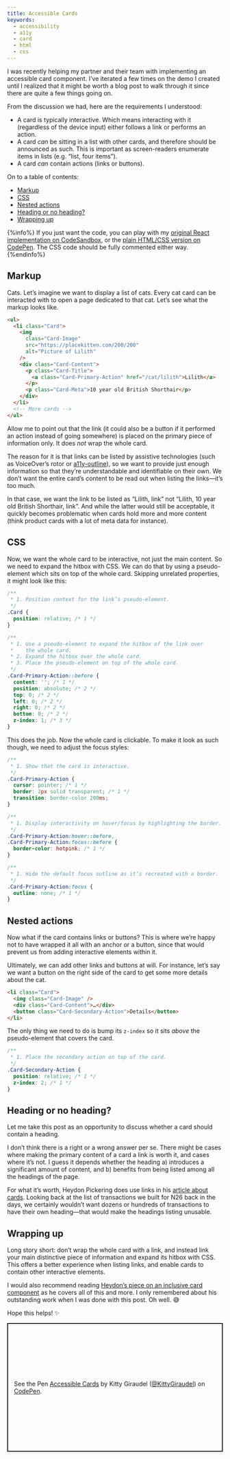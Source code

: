 ```yaml
---
title: Accessible Cards
keywords:
  - accessibility
  - a11y
  - card
  - html
  - css
---
```


I was recently helping my partner and their team with implementing an accessible card component. I’ve iterated a few times on the demo I created until I realized that it might be worth a blog post to walk through it since there are quite a few things going on.

From the discussion we had, here are the requirements I understood:

- A card is typically interactive. Which means interacting with it (regardless of the device input) either follows a link or performs an action.
- A card _can_ be sitting in a list with other cards, and therefore should be announced as such. This is important as screen-readers enumerate items in lists (e.g. “list, four items”).
- A card _can_ contain actions (links or buttons).

On to a table of contents:

- [Markup](#markup)
- [CSS](#css)
- [Nested actions](#nested-actions)
- [Heading or no heading?](#heading-or-no-heading)
- [Wrapping up](#wrapping-up)

{%info%} If you just want the code, you can play with my [original React implementation on CodeSandbox](https://codesandbox.io/s/accessible-cards-7vu5ny?file=/src/App.js), or the [plain HTML/CSS version on CodePen](https://codepen.io/KittyGiraudel/pen/bGaoXxR). The CSS code should be fully commented either way. {%endinfo%}

## Markup

Cats. Let’s imagine we want to display a list of cats. Every cat card can be interacted with to open a page dedicated to that cat. Let’s see what the markup looks like.

```html
<ul>
  <li class="Card">
    <img
      class="Card-Image"
      src="https://placekitten.com/200/200"
      alt="Picture of Lilith"
    />
    <div class="Card-Content">
      <p class="Card-Title">
        <a class="Card-Primary-Action" href="/cat/lilith">Lilith</a>
      </p>
      <p class="Card-Meta">10 year old British Shorthair</p>
    </div>
  </li>
  <!-- More cards -->
</ul>
```

Allow me to point out that the link (it could also be a button if it performed an action instead of going somewhere) is placed on the primary piece of information only. It does _not_ wrap the whole card.

The reason for it is that links can be listed by assistive technologies (such as VoiceOver’s rotor or [a11y-outline](https://github.com/xi/a11y-outline)), so we want to provide just enough information so that they’re understandable and identifiable on their own. We don’t want the entire card’s content to be read out when listing the links—it’s too much.

In that case, we want the link to be listed as “Lilith, link” not “Lilith, 10 year old British Shorthair, link”. And while the latter would still be acceptable, it quickly becomes problematic when cards hold more and more content (think product cards with a lot of meta data for instance).

## CSS

Now, we want the whole card to be interactive, not just the main content. So we need to expand the hitbox with CSS. We can do that by using a pseudo-element which sits on top of the whole card. Skipping unrelated properties, it might look like this:

```css
/**
 * 1. Position context for the link’s pseudo-element.
 */
.Card {
  position: relative; /* 1 */
}

/**
 * 1. Use a pseudo-element to expand the hitbox of the link over
 *    the whole card.
 * 2. Expand the hitbox over the whole card.
 * 3. Place the pseudo-element on top of the whole card.
 */
.Card-Primary-Action::before {
  content: ''; /* 1 */
  position: absolute; /* 2 */
  top: 0; /* 2 */
  left: 0; /* 2 */
  right: 0; /* 2 */
  bottom: 0; /* 2 */
  z-index: 1; /* 3 */
}
```

This does the job. Now the whole card is clickable. To make it look as such though, we need to adjust the focus styles:

```css
/**
 * 1. Show that the card is interactive.
 */
.Card-Primary-Action {
  cursor: pointer; /* 1 */
  border: 2px solid transparent; /* 1 */
  transition: border-color 200ms;
}

/**
 * 1. Display interactivity on hover/focus by highlighting the border.
 */
.Card-Primary-Action:hover::before,
.Card-Primary-Action:focus::before {
  border-color: hotpink; /* 1 */
}

/**
 * 1. Hide the default focus outline as it’s recreated with a border.
 */
.Card-Primary-Action:focus {
  outline: none; /* 1 */
}
```

## Nested actions

Now what if the card contains links or buttons? This is where we’re happy not to have wrapped it all with an anchor or a button, since that would prevent us from adding interactive elements within it.

Ultimately, we can add other links and buttons at will. For instance, let’s say we want a button on the right side of the card to get some more details about the cat.

```html
<li class="Card">
  <img class="Card-Image" />
  <div class="Card-Content">…</div>
  <button class="Card-Secondary-Action">Details</button>
</li>
```

The only thing we need to do is bump its `z-index` so it sits _above_ the pseudo-element that covers the card.

```css
/**
 * 1. Place the secondary action on top of the card.
 */
.Card-Secondary-Action {
  position: relative; /* 1 */
  z-index: 2; /* 1 */
}
```

## Heading or no heading?

Let me take this post as an opportunity to discuss whether a card should contain a heading.

I don’t think there is a right or a wrong answer per se. There might be cases where making the primary content of a card a link is worth it, and cases where it’s not. I guess it depends whether the heading a) introduces a significant amount of content, and b) benefits from being listed among all the headings of the page.

For what it’s worth, Heydon Pickering does use links in his [article about cards](https://inclusive-components.design/cards/). Looking back at the list of transactions we built for N26 back in the days, we certainly wouldn’t want dozens or hundreds of transactions to have their own heading—that would make the headings listing unusable.

## Wrapping up

Long story short: don’t wrap the whole card with a link, and instead link your main distinctive piece of information and expand its hitbox with CSS. This offers a better experience when listing links, and enable cards to contain other interactive elements.

I would also recommend reading [Heydon’s piece on an inclusive card component](https://inclusive-components.design/cards/) as he covers all of this and more. I only remembered about his outstanding work when I was done with this post. Oh well. 😅

Hope this helps! ✨

<p class="codepen" data-height="500" data-default-tab="result" data-slug-hash="bGaoXxR" data-user="KittyGiraudel" style="height: 300px; box-sizing: border-box; display: flex; align-items: center; justify-content: center; border: 2px solid; margin: 1em 0; padding: 1em;">
  <span>See the Pen <a href="https://codepen.io/KittyGiraudel/pen/bGaoXxR">
  Accessible Cards</a> by Kitty Giraudel (<a href="https://codepen.io/KittyGiraudel">@KittyGiraudel</a>)
  on <a href="https://codepen.io">CodePen</a>.</span>
</p>
